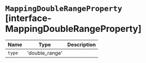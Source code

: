 # `MappingDoubleRangeProperty` [interface-MappingDoubleRangeProperty]

| Name | Type | Description |
| - | - | - |
| `type` | 'double_range' | &nbsp; |
